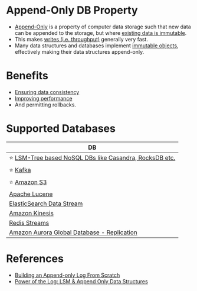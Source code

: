 # Append-Only DB Property
- [Append-Only](https://en.wikipedia.org/wiki/Append-only) is a property of computer data storage such that new data can be appended to the storage, but where [existing data is immutable](https://en.wikipedia.org/wiki/Immutable_object).
- This makes [writes (i.e. throughput)](../../7_Scalability/Throughput.md) generally very fast.
- Many data structures and databases implement [immutable objects](https://en.wikipedia.org/wiki/Immutable_object), effectively making their data structures append-only. 

# Benefits
- [Ensuring data consistency](../4_Consistency-Replication/Readme.md) 
- [Improving performance](../3_Scalability-Techniques/Readme.md) 
- And permitting rollbacks.

# Supported Databases

| DB                                                                                                                           |
|------------------------------------------------------------------------------------------------------------------------------|
| :star: [LSM-Tree based NoSQL DBs like Casandra, RocksDB etc.](LSMTree.md)                                                    |
| :star: [Kafka](../../4_MessageBrokersEDA/Kafka/Readme.md)                                                                    |
| :star: [Amazon S3](https://github.com/Anshul619/AWS-Services/tree/main/6_FileStorages/3_S3ObjectStorage/Readme.md)                                                |
| [Apache Lucene](../9_Search-Databases/Readme.md)                                                                             |
| [ElasticSearch Data Stream](../15_Streaming-Databases/ElasticSearchStreams.md)                                               |
| [Amazon Kinesis](https://github.com/Anshul619/AWS-Services/tree/main/4_MessageBrokers/AmazonKinesis/Readme.md)                                                |
| [Redis Streams](../15_Streaming-Databases/RedisStreams.md)                                                                   |
| [Amazon Aurora Global Database - Replication](https://github.com/Anshul619/AWS-Services/tree/main/1_Databases/AmazonRDS/AmazonAurora/AuroraGlobalDatabase.md) |

# References
- [Building an Append-only Log From Scratch](https://eileen-code4fun.medium.com/building-an-append-only-log-from-scratch-e8712b49c924)
- [Power of the Log: LSM & Append Only Data Structures](https://www.slideshare.net/ConfluentInc/power-of-the-loglsm-append-only-data-structures)